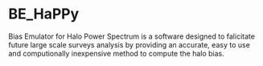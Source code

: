 # BE_HaPPy
Bias Emulator for Halo Power Spectrum is a software designed to falicitate future large scale surveys analysis by providing an accurate, easy to use and computionally inexpensive method to compute the halo bias.































